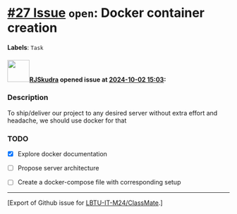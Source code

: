 # [\#27 Issue](https://github.com/LBTU-IT-M24/ClassMate/issues/27) `open`: Docker container creation

**Labels**: `Task`

#### <img src="https://avatars.githubusercontent.com/u/47944724?v=4" width="50">[RJSkudra](https://github.com/RJSkudra) opened issue at [2024-10-02 15:03](https://github.com/LBTU-IT-M24/ClassMate/issues/27):

### Description

To ship/deliver our project to any desired server without extra effort
and headache, we should use docker for that

### TODO

-   ☒ Explore docker documentation

-   ☐ Propose server architecture

-   ☐ Create a docker-compose file with corresponding setup

------------------------------------------------------------------------

\[Export of Github issue for
[LBTU-IT-M24/ClassMate](https://github.com/LBTU-IT-M24/ClassMate).\]
